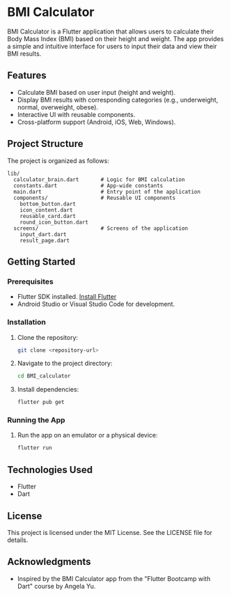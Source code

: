 # BMI Calculator

BMI Calculator is a Flutter application that allows users to calculate their Body Mass Index (BMI) based on their height and weight. The app provides a simple and intuitive interface for users to input their data and view their BMI results.

## Features

- Calculate BMI based on user input (height and weight).
- Display BMI results with corresponding categories (e.g., underweight, normal, overweight, obese).
- Interactive UI with reusable components.
- Cross-platform support (Android, iOS, Web, Windows).

## Project Structure

The project is organized as follows:

```
lib/
  calculator_brain.dart       # Logic for BMI calculation
  constants.dart              # App-wide constants
  main.dart                   # Entry point of the application
  components/                 # Reusable UI components
    bottom_button.dart
    icon_content.dart
    reusable_card.dart
    round_icon_button.dart
  screens/                    # Screens of the application
    input_dart.dart
    result_page.dart
```

## Getting Started

### Prerequisites

- Flutter SDK installed. [Install Flutter](https://flutter.dev/docs/get-started/install)
- Android Studio or Visual Studio Code for development.

### Installation

1. Clone the repository:
   ```bash
   git clone <repository-url>
   ```
2. Navigate to the project directory:
   ```bash
   cd BMI_calculator
   ```
3. Install dependencies:
   ```bash
   flutter pub get
   ```

### Running the App

1. Run the app on an emulator or a physical device:
   ```bash
   flutter run
   ```

## Technologies Used

- Flutter
- Dart

## License

This project is licensed under the MIT License. See the LICENSE file for details.

## Acknowledgments

- Inspired by the BMI Calculator app from the "Flutter Bootcamp with Dart" course by Angela Yu.

